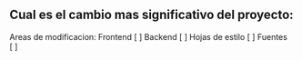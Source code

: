 ## Cual es el cambio mas significativo del proyecto:

Areas de modificacion:
Frontend [ ]
Backend [ ]
Hojas de estilo [ ]
Fuentes [ ]
